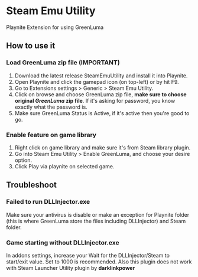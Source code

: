 # Steam Emu Utility
Playnite Extension for using GreenLuma

## How to use it

### Load GreenLuma zip file (IMPORTANT)
1. Download the latest release SteamEmuUtility and install it into Playnite.  
2. Open Playnite and click the gamepad icon (on top-left) or by hit F9.
3. Go to Extensions settings > Generic > Steam Emu Utility.
4. Click on browse and choose GreenLuma zip file, **make sure to choose original _GreenLuma_ zip file**. If it's asking for password, you know exactly what the password is.
5. Make sure GreenLuma Status is Active, if it's active then you're good to go.

### Enable feature on game library
1. Right click on game library and make sure it's from Steam library plugin.
2. Go into Steam Emu Utility > Enable GreenLuma, and choose your desire option.
3. Click Play via playnite on selected game.

## Troubleshoot

### Failed to run DLLInjector.exe
Make sure your antivirus is disable or make an exception for Playnite folder (this is where GreenLuma store the files including DLLInjector) and Steam folder.

### Game starting without DLLInjector.exe
In addons settings, increase your Wait for the DLLInjector/Steam to start/exit value. Set to 1000 is recommended.
Also this plugin does not work with Steam Launcher Utility plugin by **darklinkpower**
